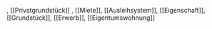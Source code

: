 , [[Privatgrundstück]]
, [[Miete]], [[Ausleihsystem]], [[Eigenschaft]], [[Grundstück]], [[Erwerb]], [[Eigentumswohnung]]